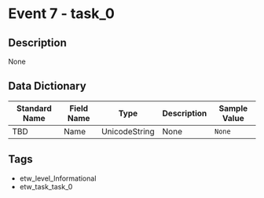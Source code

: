 # Event 7 - task_0

## Description
None

## Data Dictionary
|Standard Name|Field Name|Type|Description|Sample Value|
|---|---|---|---|---|
|TBD|Name|UnicodeString|None|`None`|

## Tags
* etw_level_Informational
* etw_task_task_0